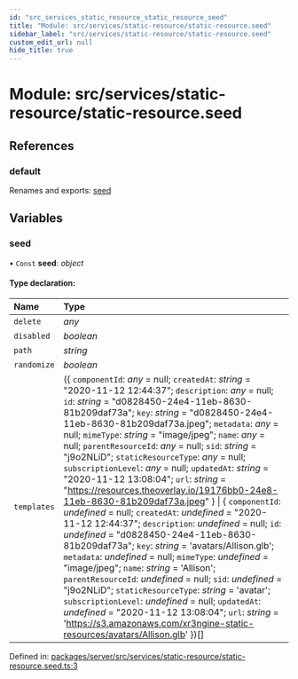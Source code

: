 ```yaml
---
id: "src_services_static_resource_static_resource_seed"
title: "Module: src/services/static-resource/static-resource.seed"
sidebar_label: "src/services/static-resource/static-resource.seed"
custom_edit_url: null
hide_title: true
---
```


# Module: src/services/static-resource/static-resource.seed

## References

### default

Renames and exports: [seed](src_services_static_resource_static_resource_seed.md#seed)

## Variables

### seed

• `Const` **seed**: *object*

#### Type declaration:

Name | Type |
:------ | :------ |
`delete` | *any* |
`disabled` | *boolean* |
`path` | *string* |
`randomize` | *boolean* |
`templates` | ({ `componentId`: *any* = null; `createdAt`: *string* = "2020-11-12 12:44:37"; `description`: *any* = null; `id`: *string* = "d0828450-24e4-11eb-8630-81b209daf73a"; `key`: *string* = "d0828450-24e4-11eb-8630-81b209daf73a.jpeg"; `metadata`: *any* = null; `mimeType`: *string* = "image/jpeg"; `name`: *any* = null; `parentResourceId`: *any* = null; `sid`: *string* = "j9o2NLiD"; `staticResourceType`: *any* = null; `subscriptionLevel`: *any* = null; `updatedAt`: *string* = "2020-11-12 13:08:04"; `url`: *string* = "https://resources.theoverlay.io/19176bb0-24e8-11eb-8630-81b209daf73a.jpeg" } \| { `componentId`: *undefined* = null; `createdAt`: *undefined* = "2020-11-12 12:44:37"; `description`: *undefined* = null; `id`: *undefined* = "d0828450-24e4-11eb-8630-81b209daf73a"; `key`: *string* = 'avatars/Allison.glb'; `metadata`: *undefined* = null; `mimeType`: *undefined* = "image/jpeg"; `name`: *string* = 'Allison'; `parentResourceId`: *undefined* = null; `sid`: *undefined* = "j9o2NLiD"; `staticResourceType`: *string* = 'avatar'; `subscriptionLevel`: *undefined* = null; `updatedAt`: *undefined* = "2020-11-12 13:08:04"; `url`: *string* = 'https://s3.amazonaws.com/xr3ngine-static-resources/avatars/Allison.glb' })[] |

Defined in: [packages/server/src/services/static-resource/static-resource.seed.ts:3](https://github.com/xr3ngine/xr3ngine/blob/7650c2bea/packages/server/src/services/static-resource/static-resource.seed.ts#L3)
